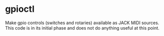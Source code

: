 # gpioctl
Make gpio controls (switches and rotaries) available as JACK MIDI sources.
This code is in its initial phase and does not do anything useful at this
point.


